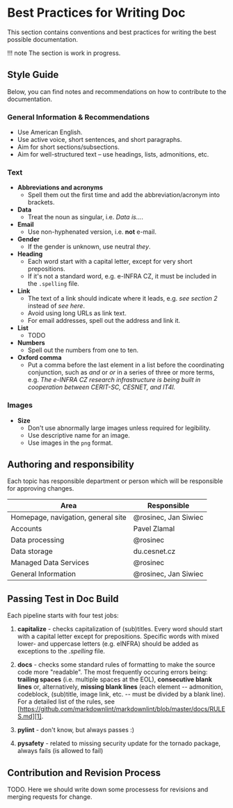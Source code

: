 # Best Practices for Writing Doc

This section contains conventions and best practices for writing the best possible documentation.

!!! note
    The section is work in progress.

## Style Guide

Below, you can find notes and recommendations on how to contribute to the documentation.

### General Information & Recommendations

* Use American English.
* Use active voice, short sentences, and short paragraphs.
* Aim for short sections/subsections.
* Aim for well-structured text –⁠ use headings, lists, admonitions, etc.

### Text
 
* **Abbreviations and acronyms**
    * Spell them out the first time and add the abbreviation/acronym into brackets.
* **Data**
    * Treat the noun as singular, i.e. *Data is...*.
* **Email**
    * Use non-hyphenated version, i.e. **not** e-mail.
* **Gender**
    * If the gender is unknown, use neutral *they*.
* **Heading**
    * Each word start with a capital letter, except for very short prepositions.
    * If it's not a standard word, e.g. e-INFRA CZ, it must be included in the `.spelling` file.
* **Link**
    * The text of a link should indicate where it leads, e.g. *see section 2* instead of *see here*.
    * Avoid using long URLs as link text.
    * For email addresses, spell out the address and link it.
* **List**
    * TODO
* **Numbers**
    * Spell out the numbers from one to ten.
* **Oxford comma**
    * Put a comma before the last element in a list before the coordinating conjunction,
  such as *and* or *or* in a series of three or more terms,
  e.g. *The e-INFRA CZ research infrastructure is being built in cooperation between CERIT-SC, CESNET, and IT4I.*
  
### Images

* **Size**
  * Don't use abnormally large images unless required for legibility.
  * Use descriptive name for an image.
  * Use images in the `png` format.

## Authoring and responsibility

Each topic has responsible department or person which will be responsible for approving changes.

| Area      | Responsible                          |
| ----------- | ------------------------------------ |
| Homepage, navigation, general site       | @rosinec, Jan Siwiec |
| Accounts      | Pavel Zlamal |
| Data processing    | @rosinec |
| Data storage    | du.cesnet.cz |
| Managed Data Services | @rosinec |
| General Information    | @rosinec, Jan Siwiec |

## Passing Test in Doc Build

Each pipeline starts with four test jobs:

1. **capitalize** - checks capitalization of (sub)titles. Every word should start with a capital letter except for prepositions. Specific words with mixed lower- and uppercase letters (e.g. eINFRA) should be added as exceptions to the *.spelling* file.

1. **docs** - checks some standard rules of formatting to make the source code more "readable".
The most frequently occuring errors being: **trailing spaces** (i.e. multiple spaces at the EOL), **consecutive blank lines** or,
alternatively, **missing blank lines** (each element -- admonition, codeblock, (sub)title, image link, etc. -- must be divided by a blank line).
For a detailed list of the rules, see [https://github.com/markdownlint/markdownlint/blob/master/docs/RULES.md][1].

1. **pylint** - don't know, but always passes :)

1. **pysafety** - related to missing security update for the tornado package, always fails (is allowed to fail)

## Contribution and Revision Process

TODO. Here we should write down some processess for revisions and merging requests for change.

[1]: https://github.com/markdownlint/markdownlint/blob/master/docs/RULES.md
